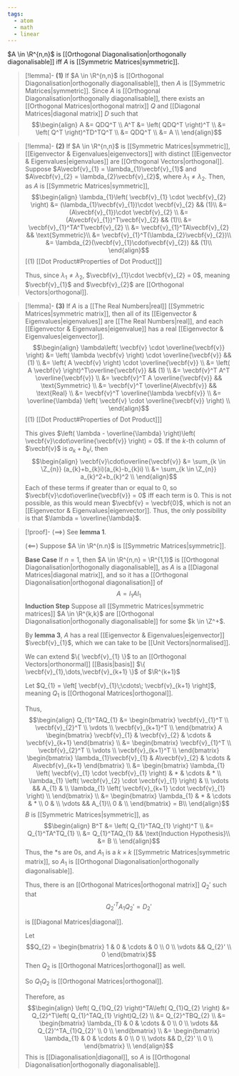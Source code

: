 ```yaml
---
tags:
  - atom
  - math
  - linear
---
```

$A \in \R^{n,n}$ is [[Orthogonal Diagonalisation|orthogonally diagonalisable]] iff $A$ is [[Symmetric Matrices|symmetric]].

> [!lemma]- **(1)** If $A \in \R^{n,n}$ is [[Orthogonal Diagonalisation|orthogonally diagonalisable]], then $A$ is [[Symmetric Matrices|symmetric]].
> Since $A$ is [[Orthogonal Diagonalisation|orthogonally diagonalisable]], there exists an [[Orthogonal Matrices|orthogonal matrix]] $Q$ and [[Diagonal Matrices|diagonal matrix]] $D$ such that
> $$\begin{align}
> 	A &= QDQ^T \\
> 	A^T &= \left( QDQ^T \right)^T \\
> 	&= \left( Q^T \right)^TD^TQ^T \\
> 	&= QDQ^T \\
> 	&= A \\
> \end{align}$$

> [!lemma]- **(2)** If $A \in \R^{n,n}$ is [[Symmetric Matrices|symmetric]], [[Eigenvector & Eigenvalues|eigenvectors]] with distinct [[Eigenvector & Eigenvalues|eigenvalues]] are [[Orthogonal Vectors|orthogonal]].
> Suppose $A\vecbf{v}_{1} = \lambda_{1}\vecbf{v}_{1}$ and $A\vecbf{v}_{2} = \lambda_{2}\vecbf{v}_{2}$, where $\lambda_{1} \ne \lambda_{2}$. Then, as $A$ is [[Symmetric Matrices|symmetric]],
> $$\begin{align}
> 	\lambda_{1}\left( \vecbf{v}_{1} \cdot \vecbf{v}_{2} \right) &= (\lambda_{1}\vecbf{v}_{1})\cdot \vecbf{v}_{2} && (1)\\
> 	&= (A\vecbf{v}_{1})\cdot \vecbf{v}_{2} \\
> 	&= (A\vecbf{v}_{1})^T\vecbf{v}_{2} && (1)\\
> 	&= \vecbf{v}_{1}^TA^T\vecbf{v}_{2} \\
> 	&= \vecbf{v}_{1}^TA\vecbf{v}_{2} && \text{Symmetric}\\
> 	&= \vecbf{v}_{1}^T(\lambda_{2}\vecbf{v}_{2})\\
> 	&= \lambda_{2}(\vecbf{v}_{1}\cdot\vecbf{v}_{2}) && (1)\\
> \end{align}$$
> \[$(1)$ [[Dot Product#Properties of Dot Product]]\]
> 
> Thus, since $\lambda_{1}\ne\lambda_{2}$, $\vecbf{v}_{1}\cdot \vecbf{v}_{2} = 0$, meaning $\vecbf{v}_{1}$ and $\vecbf{v}_{2}$ are [[Orthogonal Vectors|orthogonal]].

> [!lemma]- **(3)** If $A$ is a [[The Real Numbers|real]] [[Symmetric Matrices|symmetric matrix]], then all of its [[Eigenvector & Eigenvalues|eigenvalues]] are [[The Real Numbers|real]], and each [[Eigenvector & Eigenvalues|eigenvalue]] has a real [[Eigenvector & Eigenvalues|eigenvector]].
> $$\begin{align}
> 	\lambda\left( \vecbf{v} \cdot \overline{\vecbf{v}} \right) &= \left( \lambda \vecbf{v} \right) \cdot \overline{\vecbf{v}} && (1) \\
> 	&= \left( A \vecbf{v} \right) \cdot \overline{\vecbf{v}} \\
> 	&= \left( A \vecbf{v} \right)^T\overline{\vecbf{v}}  && (1) \\
> 	&= \vecbf{v}^T A^T \overline{\vecbf{v}} \\
> 	&= \vecbf{v}^T A \overline{\vecbf{v}} && \text{Symmetric} \\
> 	&= \vecbf{v}^T \overline{A\vecbf{v}} && \text{Real} \\
> 	&= \vecbf{v}^T \overline{\lambda \vecbf{v}} \\
> 	&= \overline{\lambda} \left( \vecbf{v} \cdot \overline{\vecbf{v}} \right) \\
> \end{align}$$
> \[$(1)$ [[Dot Product#Properties of Dot Product]]\]
> 
> This gives $\left( \lambda - \overline{\lambda} \right)\left( \vecbf{v}\cdot\overline{\vecbf{v}} \right) = 0$. If the $k$-th column of $\vecbf{v}$ is $a_{k} + b_{k}i$, then
> $$\begin{align}
> 	\vecbf{v}\cdot\overline{\vecbf{v}} &= \sum_{k \in \Z_{n}} (a_{k}+b_{k}i)(a_{k}-b_{k}i) \\
> 	&= \sum_{k \in \Z_{n}} a_{k}^2+b_{k}^2 \\
> \end{align}$$
> Each of these terms if greater than or equal to $0$, so $\vecbf{v}\cdot\overline{\vecbf{v}} = 0$ iff each term is $0$. This is not possible, as this would mean $\vecbf{v} = \vecbf{0}$, which is not an [[Eigenvector & Eigenvalues|eigenvector]]. Thus, the only possibility is that $\lambda = \overline{\lambda}$.

> [!proof]-
> $\left( \implies \right)$
> See **lemma 1**.
> 
> $\left( \impliedby \right)$
> Suppose $A \in \R^{n.n}$ is [[Symmetric Matrices|symmetric]].
> 
> **Base Case**
> If $n=1$, then $A \in \R^{n,n} = \R^{1,1}$ is [[Orthogonal Diagonalisation|orthogonally diagonalisable]], as $A$ is a [[Diagonal Matrices|diagonal matrix]], and so  it has a [[Orthogonal Diagonalisation|orthogonal diagonalisation]] of
> $$A = I_{1}AI_{1}$$
> **Induction Step**
> Suppose all [[Symmetric Matrices|symmetric matrices]] $A \in \R^{k,k}$ are [[Orthogonal Diagonalisation|orthogonally diagonalisable]] for some $k \in \Z^+$.
> 
> By **lemma 3**, $A$ has a real [[Eigenvector & Eigenvalues|eigenvector]] $\vecbf{v}_{1}$, which we can take to be [[Unit Vectors|normalised]].
> 
> We can extend $\{ \vecbf{v}_{1} \}$ to an [[Orthogonal Vectors|orthonormal]] [[Basis|basis]] $\{ \vecbf{v}_{1},\dots,\vecbf{v}_{k+1} \}$ of $\R^{k+1}$
> 
> Let $Q_{1} = \left[ \vecbf{v}_{1}\;\cdots\; \vecbf{v}_{k+1} \right]$, meaning $Q_{1}$ is [[Orthogonal Matrices|orthogonal]].
> 
> Thus,
> $$\begin{align}
> 	Q_{1}^TAQ_{1} &= \begin{bmatrix}
> 		\vecbf{v}_{1}^T \\
> 		\vecbf{v}_{2}^T \\
> 		\vdots \\
> 		\vecbf{v}_{k+1}^T \\
> 	\end{bmatrix} A \begin{bmatrix}
> 		\vecbf{v}_{1} & \vecbf{v}_{2} & \cdots & \vecbf{v}_{k+1}
> 	\end{bmatrix} \\
> 	&= \begin{bmatrix}
> 		\vecbf{v}_{1}^T \\
> 		\vecbf{v}_{2}^T \\
> 		\vdots \\
> 		\vecbf{v}_{k+1}^T \\
> 	\end{bmatrix} \begin{bmatrix}
> 		\lambda_{1}\vecbf{v}_{1} & A\vecbf{v}_{2} & \cdots & A\vecbf{v}_{k+1}
> 	\end{bmatrix} \\
> 	&= \begin{bmatrix}
> 		\lambda_{1} \left( \vecbf{v}_{1} \cdot \vecbf{v}_{1} \right) & * & \cdots & *  \\
> 		\lambda_{1} \left( \vecbf{v}_{2} \cdot \vecbf{v}_{1} \right) & \\
> 		\vdots && A_{1} & \\
> 		\lambda_{1} \left( \vecbf{v}_{k+1} \cdot \vecbf{v}_{1} \right)  \\
> 	\end{bmatrix} \\
> 	&= \begin{bmatrix}
> 		\lambda_{1} & * & \cdots & *  \\
> 		0 & \\
> 		\vdots && A_{1}\\
> 		0 & \\
> 	\end{bmatrix} = B\\
> \end{align}$$
> $B$ is [[Symmetric Matrices|symmetric]], as
> $$\begin{align}
> 	B^T &= \left( Q_{1}^TAQ_{1} \right)^T \\
> 	&= Q_{1}^TA^TQ_{1} \\
> 	&= Q_{1}^TAQ_{1} && \text{Induction Hypothesis}\\
> 	&= B \\
> \end{align}$$
> Thus, the $*$s are $0$s, and $A_{1}$ is a $k\times k$ [[Symmetric Matrices|symmetric matrix]], so $A_{1}$ is [[Orthogonal Diagonalisation|orthogonally diagonalisable]].
> 
> Thus, there is an [[Orthogonal Matrices|orthogonal matrix]] $Q_{2}'$ such that
> $$Q_{2}'^TA_{1}Q_{2}' = D_{2}'$$
> 
> is [[Diagonal Matrices|diagonal]].
> 
> Let
> $$Q_{2} = \begin{bmatrix}
> 	1 & 0 & \cdots & 0 \\
> 	0 \\
> 	\vdots && Q_{2}' \\
> 	0
> \end{bmatrix}$$
> Then $Q_{2}$ is [[Orthogonal Matrices|orthogonal]] as well.
> 
> So $Q_{1}Q_{2}$ is [[Orthogonal Matrices|orthogonal]].
> 
> Therefore, as
> $$\begin{align}
> 	\left( Q_{1}Q_{2} \right)^TA\left( Q_{1}Q_{2} \right) &= Q_{2}^T\left( Q_{1}^TAQ_{1} \right)Q_{2} \\
> 	&= Q_{2}^TBQ_{2} \\
> 	&= \begin{bmatrix}
> 		\lambda_{1} & 0 & \cdots & 0 \\
> 		0 \\
> 		\vdots && Q_{2}'^TA_{1}Q_{2}' \\
> 		0 \\
> 	\end{bmatrix} \\
> 		&= \begin{bmatrix}
> 		\lambda_{1} & 0 & \cdots & 0 \\
> 		0 \\
> 		\vdots && D_{2}' \\
> 		0 \\
> 	\end{bmatrix} \\
> \end{align}$$
> This is [[Diagonalisation|diagonal]], so $A$ is [[Orthogonal Diagonalisation|orthogonally diagonalisable]].

